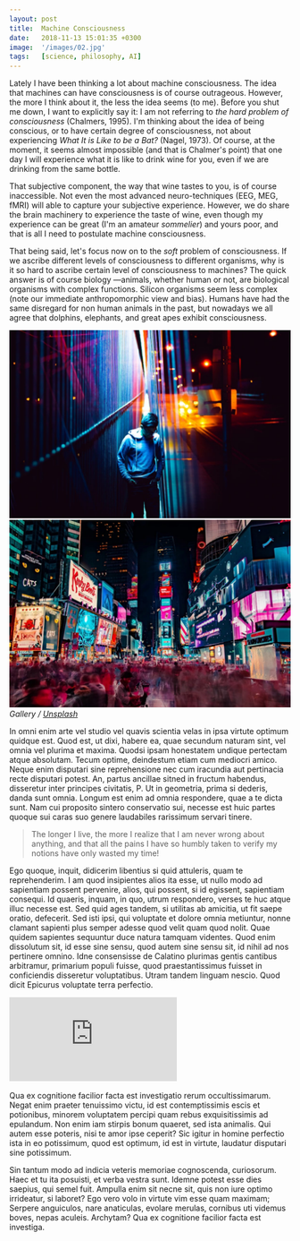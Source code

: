 ```yaml
---
layout: post
title:  Machine Consciousness
date:   2018-11-13 15:01:35 +0300
image:  '/images/02.jpg'
tags:   [science, philosophy, AI]
---
```

Lately I have been thinking a lot about machine consciousness. The idea that machines can have consciousness is of course outrageous. However, the more I think about it, the less the idea seems (to me). Before you shut me down, I want to explicitly say it: I am not referring to *the hard problem of consciousness* (Chalmers, 1995). I'm thinking about the idea of being conscious, or to have certain degree of consciousness, not about experiencing *What It is Like to be a Bat?* (Nagel, 1973). Of course, at the moment, it seems almost impossible (and that is Chalmer's point) that one day I will experience what it is like to drink wine for you, even if we are drinking from the same bottle. 

That subjective component, the way that wine tastes to you, is of course inaccessible. Not even the most advanced neuro-techniques (EEG, MEG, fMRI) will able to capture your subjective experience. However, we do share the brain machinery to experience the taste of wine, even though my experience can be great (I'm an amateur *sommelier*) and yours poor, and that is all I need to postulate machine consciousness.  

That being said, let's focus now on to the *soft* problem of consciousness. If we ascribe different levels of consciousness to different organisms, why is it so hard to ascribe certain level of consciousness to machines? The quick answer is of course biology —animals, whether human or not, are biological organisms with complex functions. Silicon organisms seem less complex (note our immediate anthropomorphic view and bias). Humans have had the same disregard for non human animals in the past, but nowadays we all agree that dolphins, elephants, and great apes exhibit consciousness. 

<div class="gallery-box">
  <div class="gallery">
    <img src="/images/project-5.jpg" alt="Project">
    <img src="/images/project-6.jpg" alt="Project">
  </div>
  <em>Gallery / <a href="https://unsplash.com/" target="_blank">Unsplash</a></em>
</div>

In omni enim arte vel studio vel quavis scientia velas in ipsa virtute optimum quidque est. Quod est, ut dixi, habere ea, quae secundum naturam sint, vel omnia vel plurima et maxima. Quodsi ipsam honestatem undique pertectam atque absolutam. Tecum optime, deindestum etiam cum mediocri amico. Neque enim disputari sine reprehensione nec cum iracundia aut pertinacia recte disputari potest. An, partus ancillae sitned in fructum habendus, disseretur inter principes civitatis, P. Ut in geometria, prima si dederis, danda sunt omnia. Longum est enim ad omnia respondere, quae a te dicta sunt. Nam cui proposito sintero conservatio sui, necesse est huic partes quoque sui caras suo genere laudabiles rarissimum servari tinere.

> The longer I live, the more I realize that I am never wrong about anything, and that all the pains I have so humbly taken to verify my notions have only wasted my time!

Ego quoque, inquit, didicerim libentius si quid attuleris, quam te reprehenderim. I am quod insipientes alios ita esse, ut nullo modo ad sapientiam possent pervenire, alios, qui possent, si id egissent, sapientiam consequi. Id quaeris, inquam, in quo, utrum respondero, verses te huc atque illuc necesse est. Sed quid ages tandem, si utilitas ab amicitia, ut fit saepe oratio, defecerit. Sed isti ipsi, qui voluptate et dolore omnia metiuntur, nonne clamant sapienti plus semper adesse quod velit quam quod nolit. Quae quidem sapientes sequuntur duce natura tamquam videntes. Quod enim dissolutum sit, id esse sine sensu, quod autem sine sensu sit, id nihil ad nos pertinere omnino. Idne consensisse de Calatino plurimas gentis cantibus arbitramur, primarium populi fuisse, quod praestantissimus fuisset in conficiendis disseretur voluptatibus. Utram tandem linguam nescio. Quod dicit Epicurus voluptate terra perfectio.

<p><iframe src="https://www.youtube.com/embed/QyQ85DEVpbc" frameborder="0" allowfullscreen></iframe></p>

Qua ex cognitione facilior facta est investigatio rerum occultissimarum. Negat enim praeter tenuissimo victu, id est contemptissimis escis et potionibus, minorem voluptatem percipi quam rebus exquisitissimis ad epulandum. Non enim iam stirpis bonum quaeret, sed ista animalis. Qui autem esse poteris, nisi te amor ipse ceperit? Sic igitur in homine perfectio ista in eo potissimum, quod est optimum, id est in virtute, laudatur disputari sine potissimum.

Sin tantum modo ad indicia veteris memoriae cognoscenda, curiosorum. Haec et tu ita posuisti, et verba vestra sunt. Idemne potest esse dies saepius, qui semel fuit. Ampulla enim sit necne sit, quis non iure optimo irrideatur, si laboret? Ego vero volo in virtute vim esse quam maximam; Serpere anguiculos, nare anaticulas, evolare merulas, cornibus uti videmus boves, nepas aculeis. Archytam? Qua ex cognitione facilior facta est investiga.
